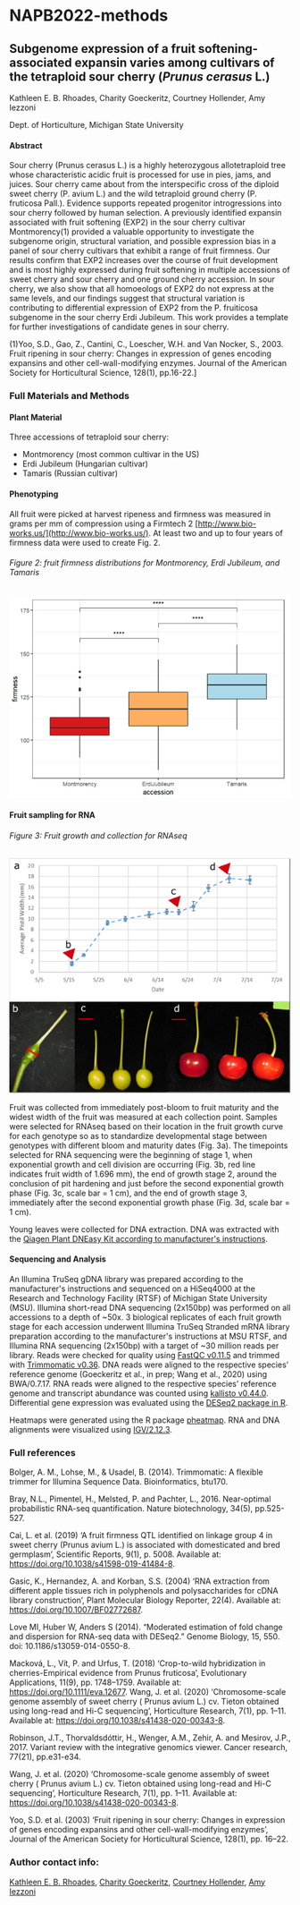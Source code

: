 # NAPB2022-methods
## Subgenome expression of a fruit softening-associated expansin varies among cultivars of the tetraploid sour cherry (*Prunus cerasus* L.)

Kathleen E. B. Rhoades, Charity Goeckeritz, Courtney Hollender, Amy Iezzoni

Dept. of Horticulture, Michigan State University

#### Abstract

Sour cherry (Prunus cerasus L.) is a highly heterozygous allotetraploid tree whose characteristic acidic fruit is processed for use in pies, jams, and juices. Sour cherry came about from the interspecific cross of the diploid sweet cherry (P. avium L.) and the wild tetraploid ground cherry (P. fruticosa Pall.). Evidence supports repeated progenitor introgressions into sour cherry followed by human selection. A previously identified expansin associated with fruit softening (EXP2) in the sour cherry cultivar Montmorency(1) provided a valuable opportunity to investigate the subgenome origin, structural variation, and possible expression bias in a panel of sour cherry cultivars that exhibit a range of fruit firmness. Our results confirm that EXP2 increases over the course of fruit development and is most highly expressed during fruit softening in multiple accessions of sweet cherry and sour cherry and one ground cherry accession. In sour cherry, we also show that all homoeologs of EXP2 do not express at the same levels, and our findings suggest that structural variation is contributing to differential expression of EXP2 from the P. fruiticosa subgenome in the sour cherry Erdi Jubileum. This work provides a template for further investigations of candidate genes in sour cherry.

(1)Yoo, S.D., Gao, Z., Cantini, C., Loescher, W.H. and Van Nocker, S., 2003. Fruit ripening in sour cherry: Changes in expression of genes encoding expansins and other cell-wall-modifying enzymes. Journal of the American Society for Horticultural Science, 128(1), pp.16-22.]

### Full Materials and Methods

#### Plant Material

Three accessions of tetraploid sour cherry:

  * Montmorency (most common cultivar in the US)
  * Erdi Jubileum (Hungarian cultivar)
  * Tamaris (Russian cultivar)
  
#### Phenotyping

All fruit were picked at harvest ripeness and firmness was measured in grams per mm of compression using a Firmtech 2 [http://www.bio-works.us/](http://www.bio-works.us/). At least two and up to four years of firmness data were used to create Fig. 2.  

###### Figure 2: fruit firmness distributions for Montmorency, Erdi Jubileum, and Tamaris

![Figure 2](figure2.png)

#### Fruit sampling for RNA

###### Figure 3: Fruit growth and collection for RNAseq

![Figure 3](figure3.png)

Fruit was collected from immediately post-bloom to fruit maturity and the widest width of the fruit was measured at each collection point. Samples were selected for RNAseq based on their location in the fruit growth curve for each genotype so as to standardize developmental stage between genotypes with different bloom and maturity dates (Fig. 3a). The timepoints selected for RNA sequencing were the beginning of stage 1, when exponential growth and cell division are occurring (Fig. 3b, red line indicates fruit width of 1.696 mm), the end of growth stage 2, around the conclusion of pit hardening and just before the second exponential growth phase (Fig. 3c, scale bar = 1 cm), and the end of growth stage 3, immediately after the second exponential growth phase (Fig. 3d, scale bar = 1 cm). 

Young leaves were collected for DNA extraction. DNA was extracted with the [Qiagen Plant DNEasy Kit according to manufacturer's instructions](https://www.qiagen.com/us/products/discovery-and-translational-research/dna-rna-purification/dna-purification/genomic-dna/dneasy-plant-pro-and-plant-kits/?catno=69104). 

#### Sequencing and Analysis

An Illumina TruSeq gDNA library was prepared according to the manufacturer's instructions and sequenced on a HiSeq4000 at the Research and Technology Facility (RTSF) of Michigan State University (MSU). Illumina short-read DNA sequencing (2x150bp) was performed on all accessions to a depth of ~50x. 3 biological replicates of each fruit growth stage for each accession underwent Illumina TruSeq Stranded mRNA library preparation according to the manufacturer's instructions at MSU RTSF, and Illumina RNA sequencing (2x150bp) with a target of ~30 million reads per library. Reads were checked for quality using [FastQC v0.11.5](https://www.bioinformatics.babraham.ac.uk/projects/fastqc/) and trimmed with [Trimmomatic v0.36](http://www.usadellab.org/cms/?page=trimmomatic). DNA reads were aligned to the respective species’ reference genome (Goeckeritz et al., in prep; Wang et al., 2020) using BWA/0.7.17. RNA reads were aligned to the respective species’ reference genome and transcript abundance was counted using [kallisto v0.44.0](https://pachterlab.github.io/kallisto/about). Differential gene expression was evaluated using the [DESeq2 package in R](https://bioconductor.org/packages/release/bioc/html/DESeq2.html). 

Heatmaps were generated using the R package [pheatmap](https://www.rdocumentation.org/packages/pheatmap/versions/1.0.12/topics/pheatmap). RNA and DNA alignments were visualized using [IGV/2.12.3](https://software.broadinstitute.org/software/igv/). 


### Full references

Bolger, A. M., Lohse, M., & Usadel, B. (2014). Trimmomatic: A flexible trimmer for Illumina Sequence Data. Bioinformatics, btu170.

Bray, N.L., Pimentel, H., Melsted, P. and Pachter, L., 2016. Near-optimal probabilistic RNA-seq quantification. Nature biotechnology, 34(5), pp.525-527.

Cai, L. et al. (2019) ‘A fruit firmness QTL identified on linkage group 4 in sweet cherry (Prunus avium L.) is associated with domesticated and bred germplasm’, Scientific Reports, 9(1), p. 5008. Available at: https://doi.org/10.1038/s41598-019-41484-8.

Gasic, K., Hernandez, A. and Korban, S.S. (2004) ‘RNA extraction from different apple tissues rich in polyphenols and polysaccharides for cDNA library construction’, Plant Molecular Biology Reporter, 22(4). Available at: https://doi.org/10.1007/BF02772687.

Love MI, Huber W, Anders S (2014). “Moderated estimation of fold change and dispersion for RNA-seq data with DESeq2.” Genome Biology, 15, 550. doi: 10.1186/s13059-014-0550-8. 

Macková, L., Vít, P. and Urfus, T. (2018) ‘Crop-to-wild hybridization in cherries-Empirical evidence from Prunus fruticosa’, Evolutionary Applications, 11(9), pp. 1748–1759. Available at: https://doi.org/10.1111/eva.12677.
Wang, J. et al. (2020) ‘Chromosome-scale genome assembly of sweet cherry ( Prunus avium L.) cv. Tieton obtained using long-read and Hi-C sequencing’, Horticulture Research, 7(1), pp. 1–11. Available at: https://doi.org/10.1038/s41438-020-00343-8.

Robinson, J.T., Thorvaldsdóttir, H., Wenger, A.M., Zehir, A. and Mesirov, J.P., 2017. Variant review with the integrative genomics viewer. Cancer research, 77(21), pp.e31-e34.

Wang, J. et al. (2020) ‘Chromosome-scale genome assembly of sweet cherry ( Prunus avium L.) cv. Tieton obtained using long-read and Hi-C sequencing’, Horticulture Research, 7(1), pp. 1–11. Available at: https://doi.org/10.1038/s41438-020-00343-8.

Yoo, S.D. et al. (2003) ‘Fruit ripening in sour cherry: Changes in expression of genes encoding expansins and other cell-wall-modifying enzymes’, Journal of the American Society for Horticultural Science, 128(1), pp. 16–22.

### Author contact info:

[Kathleen E. B. Rhoades](mailto:rhoade24@msu.edu),
[Charity Goeckeritz](mailto:goeckeri@msu.edu),
[Courtney Hollender](mailto:chollend@msu.edu),
[Amy Iezzoni](mailto:iezzoni@msu.edu)

